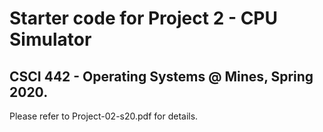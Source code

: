 # Starter code for Project 2 - CPU Simulator 
## CSCI 442 - Operating Systems @ Mines, Spring 2020.

Please refer to Project-02-s20.pdf for details.
